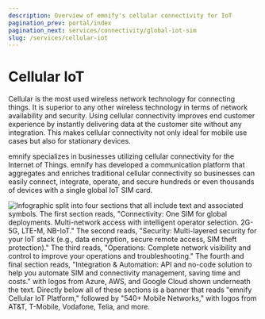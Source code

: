 ```yaml
---
description: Overview of emnify's cellular connectivity for IoT
pagination_prev: portal/index
pagination_next: services/connectivity/global-iot-sim
slug: /services/cellular-iot
---
```


# Cellular IoT

Cellular is the most used wireless network technology for connecting things. 
It is superior to any other wireless technology in terms of network availability and security. 
Using cellular connectivity improves end customer experience by instantly delivering data at the customer site without any integration. 
This makes cellular connectivity not only ideal for mobile use cases but also for stationary devices.

emnify specializes in businesses utilizing cellular connectivity for the Internet of Things. 
emnify has developed a communication platform that aggregates and enriches traditional cellular connectivity so businesses can easily connect, integrate, operate, and secure hundreds or even thousands of devices with a single global IoT SIM card.

![Infographic split into four sections that all include text and associated symbols. The first section reads, "Connectivity: One SIM for global deployments. Multi-network access with intelligent operator selection. 2G-5G, LTE-M, NB-IoT." The second reads, "Security: Multi-layered security for your IoT stack (e.g., data encryption, secure remote access, SIM theft protection)." The third reads, "Operations: Complete network visibility and control to improve your operations and troubleshooting." The fourth and final section reads, "Integration & Automation: API and no-code solution to help you automate SIM and connectivity management, saving time and costs." with logos from Azure, AWS, and Google Cloud shown underneath the text. Directly below all of these sections is a banner that reads "emnify Cellular IoT Platform," followed by "540+ Mobile Networks," with logos from AT&T, T-Mobile, Vodafone, Telia, and more.](assets/infographic-emnify-cellular-iot-platform.png)
